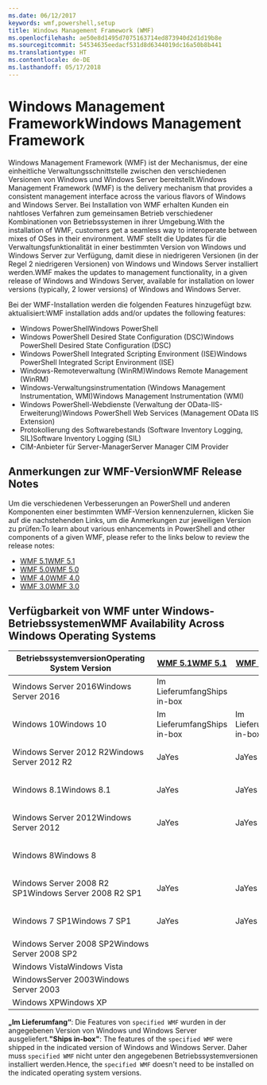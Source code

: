 ```yaml
---
ms.date: 06/12/2017
keywords: wmf,powershell,setup
title: Windows Management Framework (WMF)
ms.openlocfilehash: ae50e8d1495d7075163714ed873940d2d1d19b8e
ms.sourcegitcommit: 54534635eedacf531d8d6344019dc16a50b8b441
ms.translationtype: HT
ms.contentlocale: de-DE
ms.lasthandoff: 05/17/2018
---
```

# <a name="windows-management-framework"></a><span data-ttu-id="11cd1-103">Windows Management Framework</span><span class="sxs-lookup"><span data-stu-id="11cd1-103">Windows Management Framework</span></span>

<span data-ttu-id="11cd1-104">Windows Management Framework (WMF) ist der Mechanismus, der eine einheitliche Verwaltungsschnittstelle zwischen den verschiedenen Versionen von Windows und Windows Server bereitstellt.</span><span class="sxs-lookup"><span data-stu-id="11cd1-104">Windows Management Framework (WMF) is the delivery mechanism that provides a consistent management interface across the various flavors of Windows and Windows Server.</span></span>
<span data-ttu-id="11cd1-105">Bei Installation von WMF erhalten Kunden ein nahtloses Verfahren zum gemeinsamen Betrieb verschiedener Kombinationen von Betriebssystemen in ihrer Umgebung.</span><span class="sxs-lookup"><span data-stu-id="11cd1-105">With the installation of WMF, customers get a seamless way to interoperate between mixes of OSes in their environment.</span></span>
<span data-ttu-id="11cd1-106">WMF stellt die Updates für die Verwaltungsfunktionalität in einer bestimmten Version von Windows und Windows Server zur Verfügung, damit diese in niedrigeren Versionen (in der Regel 2 niedrigeren Versionen) von Windows und Windows Server installiert werden.</span><span class="sxs-lookup"><span data-stu-id="11cd1-106">WMF makes the updates to management functionality, in a given release of Windows and Windows Server, available for installation on lower versions (typically, 2 lower versions) of Windows and Windows Server.</span></span>

<span data-ttu-id="11cd1-107">Bei der WMF-Installation werden die folgenden Features hinzugefügt bzw. aktualisiert:</span><span class="sxs-lookup"><span data-stu-id="11cd1-107">WMF installation adds and/or updates the following features:</span></span>

- <span data-ttu-id="11cd1-108">Windows PowerShell</span><span class="sxs-lookup"><span data-stu-id="11cd1-108">Windows PowerShell</span></span>
- <span data-ttu-id="11cd1-109">Windows PowerShell Desired State Configuration (DSC)</span><span class="sxs-lookup"><span data-stu-id="11cd1-109">Windows PowerShell Desired State Configuration (DSC)</span></span>
- <span data-ttu-id="11cd1-110">Windows PowerShell Integrated Scripting Environment (ISE)</span><span class="sxs-lookup"><span data-stu-id="11cd1-110">Windows PowerShell Integrated Script Environment (ISE)</span></span>
- <span data-ttu-id="11cd1-111">Windows-Remoteverwaltung (WinRM)</span><span class="sxs-lookup"><span data-stu-id="11cd1-111">Windows Remote Management (WinRM)</span></span>
- <span data-ttu-id="11cd1-112">Windows-Verwaltungsinstrumentation (Windows Management Instrumentation, WMI)</span><span class="sxs-lookup"><span data-stu-id="11cd1-112">Windows Management Instrumentation (WMI)</span></span>
- <span data-ttu-id="11cd1-113">Windows PowerShell-Webdienste (Verwaltung der OData-IIS-Erweiterung)</span><span class="sxs-lookup"><span data-stu-id="11cd1-113">Windows PowerShell Web Services (Management OData IIS Extension)</span></span>
- <span data-ttu-id="11cd1-114">Protokollierung des Softwarebestands (Software Inventory Logging, SIL)</span><span class="sxs-lookup"><span data-stu-id="11cd1-114">Software Inventory Logging (SIL)</span></span>
- <span data-ttu-id="11cd1-115">CIM-Anbieter für Server-Manager</span><span class="sxs-lookup"><span data-stu-id="11cd1-115">Server Manager CIM Provider</span></span>

## <a name="wmf-release-notes"></a><span data-ttu-id="11cd1-116">Anmerkungen zur WMF-Version</span><span class="sxs-lookup"><span data-stu-id="11cd1-116">WMF Release Notes</span></span>

<span data-ttu-id="11cd1-117">Um die verschiedenen Verbesserungen an PowerShell und anderen Komponenten einer bestimmten WMF-Version kennenzulernen, klicken Sie auf die nachstehenden Links, um die Anmerkungen zur jeweiligen Version zu prüfen:</span><span class="sxs-lookup"><span data-stu-id="11cd1-117">To learn about various enhancements in PowerShell and other components of a given WMF, please refer to the links below to review the release notes:</span></span>

- [<span data-ttu-id="11cd1-118">WMF 5.1</span><span class="sxs-lookup"><span data-stu-id="11cd1-118">WMF 5.1</span></span>](5.1/release-notes.md)
- [<span data-ttu-id="11cd1-119">WMF 5.0</span><span class="sxs-lookup"><span data-stu-id="11cd1-119">WMF 5.0</span></span>](5.0/releasenotes.md)
- [<span data-ttu-id="11cd1-120">WMF 4.0</span><span class="sxs-lookup"><span data-stu-id="11cd1-120">WMF 4.0</span></span>](https://download.microsoft.com/download/3/D/6/3D61D262-8549-4769-A660-230B67E15B25/Windows%20Management%20Framework%204%200%20Release%20Notes.docx)
- [<span data-ttu-id="11cd1-121">WMF 3.0</span><span class="sxs-lookup"><span data-stu-id="11cd1-121">WMF 3.0</span></span>](https://download.microsoft.com/download/E/7/6/E76850B8-DA6E-4FF5-8CCE-A24FC513FD16/WMF%203%20Release%20Notes.docx)

## <a name="wmf-availability-across-windows-operating-systems"></a><span data-ttu-id="11cd1-122">Verfügbarkeit von WMF unter Windows-Betriebssystemen</span><span class="sxs-lookup"><span data-stu-id="11cd1-122">WMF Availability Across Windows Operating Systems</span></span>

| <span data-ttu-id="11cd1-123">Betriebssystemversion</span><span class="sxs-lookup"><span data-stu-id="11cd1-123">Operating System Version</span></span> | [<span data-ttu-id="11cd1-124">WMF 5.1</span><span class="sxs-lookup"><span data-stu-id="11cd1-124">WMF 5.1</span></span>](https://aka.ms/wmf51download) | [<span data-ttu-id="11cd1-125">WMF 5.0</span><span class="sxs-lookup"><span data-stu-id="11cd1-125">WMF 5.0</span></span>](https://aka.ms/wmf5download) | [<span data-ttu-id="11cd1-126">WMF 4.0</span><span class="sxs-lookup"><span data-stu-id="11cd1-126">WMF 4.0</span></span>](https://aka.ms/wmf4download) |  [<span data-ttu-id="11cd1-127">WMF 3.0</span><span class="sxs-lookup"><span data-stu-id="11cd1-127">WMF 3.0</span></span>](https://aka.ms/wmf3download) | [<span data-ttu-id="11cd1-128">WMF 2.0</span><span class="sxs-lookup"><span data-stu-id="11cd1-128">WMF 2.0</span></span>](https://aka.ms/wmf2download) |
| ------------------------ | ----------- | ----------- | ----------- | ------------ |  ------------- |
| <span data-ttu-id="11cd1-129">Windows Server 2016</span><span class="sxs-lookup"><span data-stu-id="11cd1-129">Windows Server 2016</span></span> | <span data-ttu-id="11cd1-130">Im Lieferumfang</span><span class="sxs-lookup"><span data-stu-id="11cd1-130">Ships in-box</span></span> |  |  |  |  |
| <span data-ttu-id="11cd1-131">Windows 10</span><span class="sxs-lookup"><span data-stu-id="11cd1-131">Windows 10</span></span> | <span data-ttu-id="11cd1-132">Im Lieferumfang</span><span class="sxs-lookup"><span data-stu-id="11cd1-132">Ships in-box</span></span> | <span data-ttu-id="11cd1-133">Im Lieferumfang</span><span class="sxs-lookup"><span data-stu-id="11cd1-133">Ships in-box</span></span>  | | | |
| <span data-ttu-id="11cd1-134">Windows Server 2012 R2</span><span class="sxs-lookup"><span data-stu-id="11cd1-134">Windows Server 2012 R2</span></span>| <span data-ttu-id="11cd1-135">Ja</span><span class="sxs-lookup"><span data-stu-id="11cd1-135">Yes</span></span> | <span data-ttu-id="11cd1-136">Ja</span><span class="sxs-lookup"><span data-stu-id="11cd1-136">Yes</span></span> | <span data-ttu-id="11cd1-137">Im Lieferumfang</span><span class="sxs-lookup"><span data-stu-id="11cd1-137">Ships in-box</span></span> |  |  |
| <span data-ttu-id="11cd1-138">Windows 8.1</span><span class="sxs-lookup"><span data-stu-id="11cd1-138">Windows 8.1</span></span> | <span data-ttu-id="11cd1-139">Ja</span><span class="sxs-lookup"><span data-stu-id="11cd1-139">Yes</span></span> | <span data-ttu-id="11cd1-140">Ja</span><span class="sxs-lookup"><span data-stu-id="11cd1-140">Yes</span></span> |  <span data-ttu-id="11cd1-141">Im Lieferumfang</span><span class="sxs-lookup"><span data-stu-id="11cd1-141">Ships in-box</span></span> |  |  |
| <span data-ttu-id="11cd1-142">Windows Server 2012</span><span class="sxs-lookup"><span data-stu-id="11cd1-142">Windows Server 2012</span></span> | <span data-ttu-id="11cd1-143">Ja</span><span class="sxs-lookup"><span data-stu-id="11cd1-143">Yes</span></span> | <span data-ttu-id="11cd1-144">Ja</span><span class="sxs-lookup"><span data-stu-id="11cd1-144">Yes</span></span> | <span data-ttu-id="11cd1-145">Ja</span><span class="sxs-lookup"><span data-stu-id="11cd1-145">Yes</span></span> |  <span data-ttu-id="11cd1-146">Im Lieferumfang</span><span class="sxs-lookup"><span data-stu-id="11cd1-146">Ships in-box</span></span> | |
| <span data-ttu-id="11cd1-147">Windows 8</span><span class="sxs-lookup"><span data-stu-id="11cd1-147">Windows 8</span></span> |  |  |  | <span data-ttu-id="11cd1-148">Im Lieferumfang</span><span class="sxs-lookup"><span data-stu-id="11cd1-148">Ships in-box</span></span> | |
| <span data-ttu-id="11cd1-149">Windows Server 2008 R2 SP1</span><span class="sxs-lookup"><span data-stu-id="11cd1-149">Windows Server 2008 R2 SP1</span></span> | <span data-ttu-id="11cd1-150">Ja</span><span class="sxs-lookup"><span data-stu-id="11cd1-150">Yes</span></span> | <span data-ttu-id="11cd1-151">Ja</span><span class="sxs-lookup"><span data-stu-id="11cd1-151">Yes</span></span> | <span data-ttu-id="11cd1-152">Ja</span><span class="sxs-lookup"><span data-stu-id="11cd1-152">Yes</span></span> |  <span data-ttu-id="11cd1-153">Ja</span><span class="sxs-lookup"><span data-stu-id="11cd1-153">Yes</span></span>| <span data-ttu-id="11cd1-154">Im Lieferumfang</span><span class="sxs-lookup"><span data-stu-id="11cd1-154">Ships in-box</span></span> |
| <span data-ttu-id="11cd1-155">Windows 7 SP1</span><span class="sxs-lookup"><span data-stu-id="11cd1-155">Windows 7 SP1</span></span>  | <span data-ttu-id="11cd1-156">Ja</span><span class="sxs-lookup"><span data-stu-id="11cd1-156">Yes</span></span> | <span data-ttu-id="11cd1-157">Ja</span><span class="sxs-lookup"><span data-stu-id="11cd1-157">Yes</span></span> | <span data-ttu-id="11cd1-158">Ja</span><span class="sxs-lookup"><span data-stu-id="11cd1-158">Yes</span></span> | <span data-ttu-id="11cd1-159">Ja</span><span class="sxs-lookup"><span data-stu-id="11cd1-159">Yes</span></span> | <span data-ttu-id="11cd1-160">Im Lieferumfang</span><span class="sxs-lookup"><span data-stu-id="11cd1-160">Ships in-box</span></span> |
| <span data-ttu-id="11cd1-161">Windows Server 2008 SP2</span><span class="sxs-lookup"><span data-stu-id="11cd1-161">Windows Server 2008 SP2</span></span> | | | | <span data-ttu-id="11cd1-162">Ja</span><span class="sxs-lookup"><span data-stu-id="11cd1-162">Yes</span></span> | <span data-ttu-id="11cd1-163">Ja</span><span class="sxs-lookup"><span data-stu-id="11cd1-163">Yes</span></span> |
| <span data-ttu-id="11cd1-164">Windows Vista</span><span class="sxs-lookup"><span data-stu-id="11cd1-164">Windows Vista</span></span> | | | | | <span data-ttu-id="11cd1-165">Ja</span><span class="sxs-lookup"><span data-stu-id="11cd1-165">Yes</span></span> |
| <span data-ttu-id="11cd1-166">WindowsServer 2003</span><span class="sxs-lookup"><span data-stu-id="11cd1-166">Windows Server 2003</span></span>| | | |  | <span data-ttu-id="11cd1-167">Ja</span><span class="sxs-lookup"><span data-stu-id="11cd1-167">Yes</span></span> |
| <span data-ttu-id="11cd1-168">Windows XP</span><span class="sxs-lookup"><span data-stu-id="11cd1-168">Windows XP</span></span> | | | |  | <span data-ttu-id="11cd1-169">Ja</span><span class="sxs-lookup"><span data-stu-id="11cd1-169">Yes</span></span> |

<span data-ttu-id="11cd1-170">**„Im Lieferumfang“**: Die Features von `specified WMF` wurden in der angegebenen Version von Windows und Windows Server ausgeliefert.</span><span class="sxs-lookup"><span data-stu-id="11cd1-170">**"Ships in-box"**: The features of the `specified WMF` were shipped in the indicated version of  Windows and Windows Server.</span></span>
<span data-ttu-id="11cd1-171">Daher muss `specified WMF` nicht unter den angegebenen Betriebssystemversionen installiert werden.</span><span class="sxs-lookup"><span data-stu-id="11cd1-171">Hence, the `specified WMF` doesn't need to be installed on the indicated operating system versions.</span></span>
